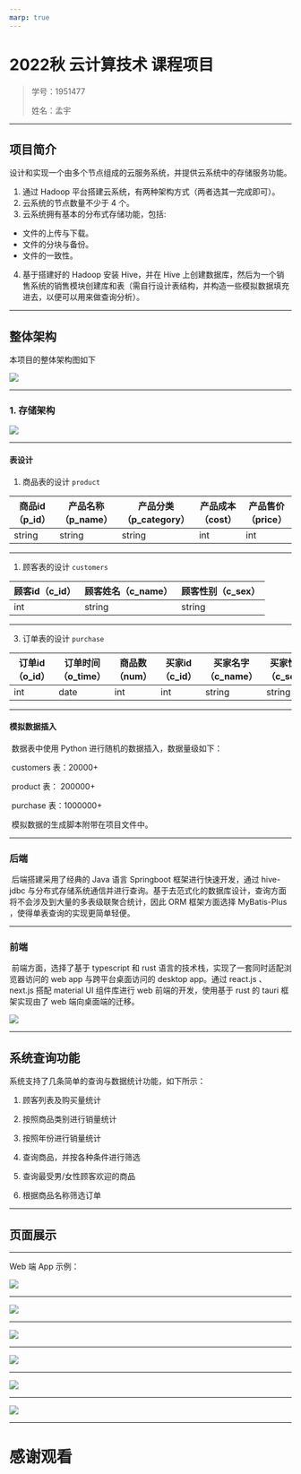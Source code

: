 ```yaml
---
marp: true
---
```


# 2022秋 云计算技术 课程项目

> 学号：1951477
>
> 姓名：孟宇
>
 

---

## 项目简介

​	设计和实现一个由多个节点组成的云服务系统，并提供云系统中的存储服务功能。

1. 通过 Hadoop 平台搭建云系统，有两种架构方式（两者选其一完成即可）。
2.  云系统的节点数量不少于 4 个。 
3.  云系统拥有基本的分布式存储功能，包括: 
   - 文件的上传与下载。
   - 文件的分块与备份。
   - 文件的一致性。
4. 基于搭建好的 Hadoop 安装 Hive，并在 Hive 上创建数据库，然后为一个销售系统的销售模块创建库和表（需自行设计表结构，并构造一些模拟数据填充进去，以便可以用来做查询分析）。

---

## 整体架构

本项目的整体架构图如下

![](doc-images/arch.jpg)

---

### 1. 存储架构


![](doc-images/store.jpg)

---

#### 表设计


1. 商品表的设计 `product`

| 商品id（p_id） | 产品名称（p_name） | 产品分类（p_category） | 产品成本（cost） | 产品售价（price） |
| -------------- | ------------------ | ---------------------- | ---------------- | ----------------- |
| string         | string             | string                 | int              | int               |



---

1. 顾客表的设计 `customers`

| 顾客id（c_id） | 顾客姓名（c_name） | 顾客性别（c_sex） |
| -------------- | ------------------ | ----------------- |
| int            | string             | string            |


---


3. 订单表的设计 `purchase`

| 订单id（o_id） | 订单时间（o_time） | 商品数（num） | 买家id（c_id） | 买家名字（c_name） | 买家性别（c_sex） | 商品id（p_id） | 商品名称（p_name） | 商品类别（p_category） | 商品成本（cost） | 商品售价（price） |
| -------------- | ------------------ | ------------- | -------------- | ------------------ | ----------------- | -------------- | ------------------ | ---------------------- | ---------------- | ----------------- |
| int            | date               | int           | int            | string             | string            | string         | string             | string                 | int              | int               |


---


#### 模拟数据插入

​	数据表中使用 Python 进行随机的数据插入，数据量级如下：

​		customers 表：20000+

​		product 表： 200000+

​		purchase 表：1000000+

​	模拟数据的生成脚本附带在项目文件中。

---

### 后端

​	后端搭建采用了经典的 Java 语言 Springboot 框架进行快速开发，通过 hive-jdbc 与分布式存储系统通信并进行查询。基于去范式化的数据库设计，查询方面将不会涉及到大量的多表级联聚合统计，因此 ORM 框架方面选择 MyBatis-Plus ，使得单表查询的实现更简单轻便。

---

### 前端

​	前端方面，选择了基于 typescript 和 rust 语言的技术栈，实现了一套同时适配浏览器访问的 web app 与跨平台桌面访问的 desktop app。通过 react.js 、 next.js 搭配 material UI 组件库进行 web 前端的开发，使用基于 rust 的 tauri 框架实现由了 web 端向桌面端的迁移。

![](doc-images/front-tech.png)

---

## 系统查询功能

系统支持了几条简单的查询与数据统计功能，如下所示：

1. 顾客列表及购买量统计

2. 按照商品类别进行销量统计

3. 按照年份进行销量统计


4. 查询商品，并按各种条件进行筛选

5. 查询最受男/女性顾客欢迎的商品

6. 根据商品名称筛选订单

---

## 页面展示

---

Web 端 App 示例：

![](doc-images/web-1.png)

---

![](doc-images/web-2.png)

---

![](doc-images/web-3.png)

---


![](doc-images/dsk-1.png)

---

![](doc-images/dsk-2.png)

---

![](doc-images/dsk-3.png)

---

# 感谢观看